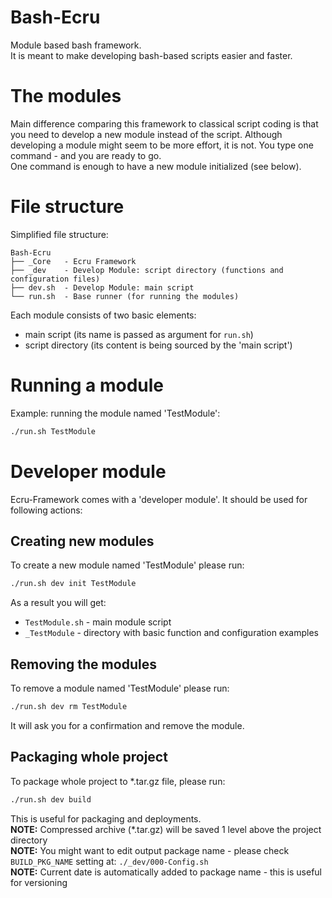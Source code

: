 # Bash-Ecru
Module based bash framework. \
It is meant to make developing bash-based scripts easier and faster. 

# The modules
Main difference comparing this framework to classical script coding is that you need to develop a new module instead of the script. Although developing a module might seem to be more effort, it is not. You type one command - and you are ready to go. \
One command is enough to have a new module initialized (see below). 

# File structure
Simplified file structure: 
```
Bash-Ecru
├── _Core   - Ecru Framework
├── _dev    - Develop Module: script directory (functions and configuration files)
├── dev.sh  - Develop Module: main script
└── run.sh  - Base runner (for running the modules)
```
Each module consists of two basic elements: 
- main script (its name is passed as argument for `run.sh`)
- script directory (its content is being sourced by the 'main script')

# Running a module
Example: running the module named 'TestModule': 
```bash
./run.sh TestModule
```

# Developer module
Ecru-Framework comes with a 'developer module'. It should be used for following actions: 
## Creating new modules
To create a new module named 'TestModule' please run:
```bash
./run.sh dev init TestModule
```
As a result you will get: 
- `TestModule.sh` - main module script
- `_TestModule` - directory with basic function and configuration examples

## Removing the modules
To remove a module named 'TestModule' please run:
```bash
./run.sh dev rm TestModule
```
It will ask you for a confirmation and remove the module. 

## Packaging whole project
To package whole project to *.tar.gz file, please run:
```bash
./run.sh dev build
```
This is useful for packaging and deployments. \
**NOTE:** Compressed archive (*.tar.gz) will be saved 1 level above the project directory \
**NOTE:** You might want to edit output package name - please check `BUILD_PKG_NAME` setting at: `./_dev/000-Config.sh` \
**NOTE:** Current date is automatically added to package name - this is useful for versioning 

